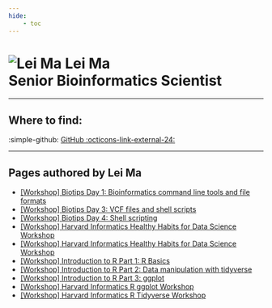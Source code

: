 ```yaml
---
hide:
    - toc
---
```


<h1 class="profile-header">
  <img src="/img/people/leima.jpg" alt="Lei Ma">
  <span class="profile-name">
    Lei Ma<br>
    <span class="profile-title">Senior Bioinformatics Scientist</span>
  </span>
</h1>




---

## Where to find:

:simple-github: [GitHub :octicons-link-external-24:](https://github.com/microlei)

---

## Pages authored by Lei Ma

 - [[Workshop] Biotips Day 1: Bioinformatics command line tools and file formats](../workshops/biotips/Biotips-workshop-Day1.md)
 - [[Workshop] Biotips Day 3: VCF files and shell scripts](../workshops/biotips/Biotips-workshop-Day3.md)
 - [[Workshop] Biotips Day 4: Shell scripting](../workshops/biotips/Biotips-workshop-Day4.md)
 - [[Workshop] Harvard Informatics Healthy Habits for Data Science Workshop](../workshops/healthy-habits/healthy_habits_day1.md)
 - [[Workshop] Harvard Informatics Healthy Habits for Data Science Workshop](../workshops/healthy-habits/healthy_habits_day3.md)
 - [[Workshop] Introduction to R Part 1: R Basics](../workshops/intro-r/R-workshop-Part1.md)
 - [[Workshop] Introduction to R Part 2: Data manipulation with tidyverse](../workshops/intro-r/R-workshop-Part2.md)
 - [[Workshop] Introduction to R Part 3: ggplot](../workshops/intro-r/R-workshop-Part3.md)
 - [[Workshop] Harvard Informatics R ggplot Workshop](../workshops/short-trainings/r-ggplot/R_ggplot_revised.md)
 - [[Workshop] Harvard Informatics R Tidyverse Workshop](../workshops/short-trainings/r-tidyverse/R_tidyverse_revised.md)